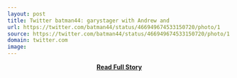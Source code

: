 ```yaml
---
layout: post
title: Twitter batman44: garystager with Andrew and 
url: https://twitter.com/batman44/status/466949674533150720/photo/1
source: https://twitter.com/batman44/status/466949674533150720/photo/1
domain: twitter.com
image: 
---
```


<p></p>
<center><p><a href="https://twitter.com/batman44/status/466949674533150720/photo/1" style='padding:25px; font-sze:18px; font-weight: bold;'>Read Full Story</a></p></center>
